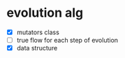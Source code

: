 # evolution alg

- [x] mutators class
- [ ] true flow for each step of evolution
- [x] data structure
